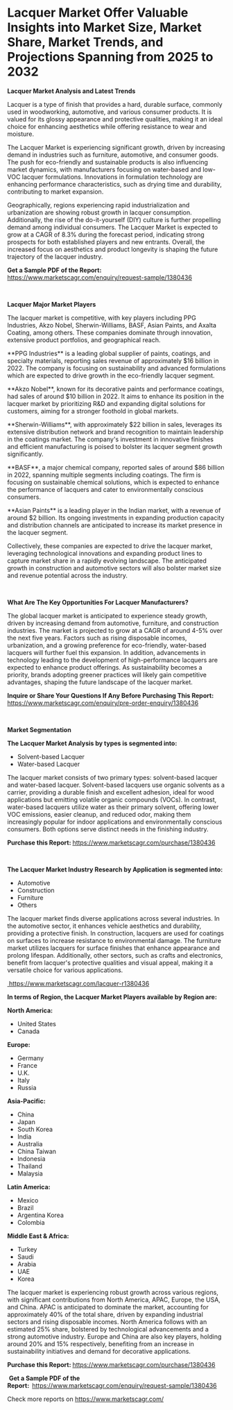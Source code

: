 <p><h1>Lacquer Market Offer Valuable Insights into Market Size, Market Share, Market Trends, and Projections Spanning from 2025 to 2032</h1></p><p><strong>Lacquer Market Analysis and Latest Trends</strong></p>
<p><p>Lacquer is a type of finish that provides a hard, durable surface, commonly used in woodworking, automotive, and various consumer products. It is valued for its glossy appearance and protective qualities, making it an ideal choice for enhancing aesthetics while offering resistance to wear and moisture.</p><p>The Lacquer Market is experiencing significant growth, driven by increasing demand in industries such as furniture, automotive, and consumer goods. The push for eco-friendly and sustainable products is also influencing market dynamics, with manufacturers focusing on water-based and low-VOC lacquer formulations. Innovations in formulation technology are enhancing performance characteristics, such as drying time and durability, contributing to market expansion.</p><p>Geographically, regions experiencing rapid industrialization and urbanization are showing robust growth in lacquer consumption. Additionally, the rise of the do-it-yourself (DIY) culture is further propelling demand among individual consumers. The Lacquer Market is expected to grow at a CAGR of 8.3% during the forecast period, indicating strong prospects for both established players and new entrants. Overall, the increased focus on aesthetics and product longevity is shaping the future trajectory of the lacquer industry.</p></p>
<p><strong>Get a Sample PDF of the Report:&nbsp;</strong> <a href="https://www.marketscagr.com/enquiry/request-sample/1380436?utm_campaign=2935&utm_medium=2&utm_source=Github&utm_content=ia&utm_term=02042025&utm_id=lacquer">https://www.marketscagr.com/enquiry/request-sample/1380436</a></p>
<p>&nbsp;</p>
<p><strong>Lacquer Major Market Players</strong></p>
<p><p>The lacquer market is competitive, with key players including PPG Industries, Akzo Nobel, Sherwin-Williams, BASF, Asian Paints, and Axalta Coating, among others. These companies dominate through innovation, extensive product portfolios, and geographical reach.</p><p>**PPG Industries** is a leading global supplier of paints, coatings, and specialty materials, reporting sales revenue of approximately $16 billion in 2022. The company is focusing on sustainability and advanced formulations which are expected to drive growth in the eco-friendly lacquer segment.</p><p>**Akzo Nobel**, known for its decorative paints and performance coatings, had sales of around $10 billion in 2022. It aims to enhance its position in the lacquer market by prioritizing R&D and expanding digital solutions for customers, aiming for a stronger foothold in global markets.</p><p>**Sherwin-Williams**, with approximately $22 billion in sales, leverages its extensive distribution network and brand recognition to maintain leadership in the coatings market. The company's investment in innovative finishes and efficient manufacturing is poised to bolster its lacquer segment growth significantly.</p><p>**BASF**, a major chemical company, reported sales of around $86 billion in 2022, spanning multiple segments including coatings. The firm is focusing on sustainable chemical solutions, which is expected to enhance the performance of lacquers and cater to environmentally conscious consumers.</p><p>**Asian Paints** is a leading player in the Indian market, with a revenue of around $2 billion. Its ongoing investments in expanding production capacity and distribution channels are anticipated to increase its market presence in the lacquer segment.</p><p>Collectively, these companies are expected to drive the lacquer market, leveraging technological innovations and expanding product lines to capture market share in a rapidly evolving landscape. The anticipated growth in construction and automotive sectors will also bolster market size and revenue potential across the industry.</p></p>
<p>&nbsp;</p>
<p><strong>What Are The Key Opportunities For Lacquer Manufacturers?</strong></p>
<p><p>The global lacquer market is anticipated to experience steady growth, driven by increasing demand from automotive, furniture, and construction industries. The market is projected to grow at a CAGR of around 4-5% over the next five years. Factors such as rising disposable incomes, urbanization, and a growing preference for eco-friendly, water-based lacquers will further fuel this expansion. In addition, advancements in technology leading to the development of high-performance lacquers are expected to enhance product offerings. As sustainability becomes a priority, brands adopting greener practices will likely gain competitive advantages, shaping the future landscape of the lacquer market.</p></p>
<p><strong>Inquire or Share Your Questions If Any Before Purchasing This Report:</strong> <a href="https://www.marketscagr.com/enquiry/pre-order-enquiry/1380436?utm_campaign=2935&utm_medium=2&utm_source=Github&utm_content=ia&utm_term=02042025&utm_id=lacquer">https://www.marketscagr.com/enquiry/pre-order-enquiry/1380436</a></p>
<p>&nbsp;</p>
<p><strong>Market Segmentation</strong></p>
<p><strong>The Lacquer Market Analysis by types is segmented into:</strong></p>
<p><ul><li>Solvent-based Lacquer</li><li>Water-based Lacquer</li></ul></p>
<p><p>The lacquer market consists of two primary types: solvent-based lacquer and water-based lacquer. Solvent-based lacquers use organic solvents as a carrier, providing a durable finish and excellent adhesion, ideal for wood applications but emitting volatile organic compounds (VOCs). In contrast, water-based lacquers utilize water as their primary solvent, offering lower VOC emissions, easier cleanup, and reduced odor, making them increasingly popular for indoor applications and environmentally conscious consumers. Both options serve distinct needs in the finishing industry.</p></p>
<p><strong>Purchase this Report:&nbsp;</strong><a href="https://www.marketscagr.com/purchase/1380436?utm_campaign=2935&utm_medium=2&utm_source=Github&utm_content=ia&utm_term=02042025&utm_id=lacquer">https://www.marketscagr.com/purchase/1380436</a></p>
<p>&nbsp;</p>
<p><strong>The Lacquer Market Industry Research by Application is segmented into:</strong></p>
<p><ul><li>Automotive</li><li>Construction</li><li>Furniture</li><li>Others</li></ul></p>
<p><p>The lacquer market finds diverse applications across several industries. In the automotive sector, it enhances vehicle aesthetics and durability, providing a protective finish. In construction, lacquers are used for coatings on surfaces to increase resistance to environmental damage. The furniture market utilizes lacquers for surface finishes that enhance appearance and prolong lifespan. Additionally, other sectors, such as crafts and electronics, benefit from lacquer's protective qualities and visual appeal, making it a versatile choice for various applications.</p></p>
<p><a href="https://www.marketscagr.com/lacquer-r1380436?utm_campaign=2935&utm_medium=2&utm_source=Github&utm_content=ia&utm_term=02042025&utm_id=lacquer">&nbsp;https://www.marketscagr.com/lacquer-r1380436</a></p>
<p><strong>In terms of Region, the Lacquer Market Players available by Region are:</strong></p>
<p>
    <p> <strong> North America: </strong>
        <ul>
            <li>United States</li>
            <li>Canada</li>
        </ul>
        </p> 
    <p> <strong> Europe: </strong>
        <ul>
            <li>Germany</li>
            <li>France</li>
            <li>U.K.</li>
            <li>Italy</li>
            <li>Russia</li>
        </ul>
        </p> 
    <p> <strong> Asia-Pacific: </strong>
        <ul>
            <li>China</li>
            <li>Japan</li>
            <li>South Korea</li>
            <li>India</li>
            <li>Australia</li>
            <li>China Taiwan</li>
            <li>Indonesia</li>
            <li>Thailand</li>
            <li>Malaysia</li>
        </ul>
        </p> 
    <p> <strong> Latin America: </strong>
        <ul>
            <li>Mexico</li>
            <li>Brazil</li>
            <li>Argentina Korea</li>
            <li>Colombia</li>
        </ul>
        </p> 
    <p> <strong> Middle East & Africa: </strong>
        <ul>
            <li>Turkey</li>
            <li>Saudi</li>
            <li>Arabia</li>
            <li>UAE</li>
            <li>Korea</li>
        </ul>
    </p>
    </p>
<p><p>The lacquer market is experiencing robust growth across various regions, with significant contributions from North America, APAC, Europe, the USA, and China. APAC is anticipated to dominate the market, accounting for approximately 40% of the total share, driven by expanding industrial sectors and rising disposable incomes. North America follows with an estimated 25% share, bolstered by technological advancements and a strong automotive industry. Europe and China are also key players, holding around 20% and 15% respectively, benefiting from an increase in sustainability initiatives and demand for decorative applications.</p></p>
<p><strong>Purchase this Report: </strong><a href="https://www.marketscagr.com/purchase/1380436?utm_campaign=2935&utm_medium=2&utm_source=Github&utm_content=ia&utm_term=02042025&utm_id=lacquer">https://www.marketscagr.com/purchase/1380436</a></p>
<p>&nbsp;<strong>Get a Sample PDF of the Report:&nbsp;&nbsp;</strong><a href="https://www.marketscagr.com/enquiry/request-sample/1380436?utm_campaign=2935&utm_medium=2&utm_source=Github&utm_content=ia&utm_term=02042025&utm_id=lacquer">https://www.marketscagr.com/enquiry/request-sample/1380436</a></p>
<p><strong></strong></p>
<p>Check more reports on <a href="https://www.marketscagr.com/?utm_campaign=2935&utm_medium=2&utm_source=Github&utm_content=ia&utm_term=02042025&utm_id=lacquer">https://www.marketscagr.com/</a></p>